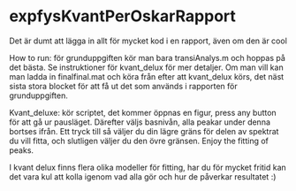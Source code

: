 # expfysKvantPerOskarRapport
Det är dumt att lägga in allt för mycket kod i en rapport, även om den är cool

How to run: för grunduppgiften kör man bara transiAnalys.m och hoppas på det bästa. Se instruktioner för kvant_delux för mer detaljer. Om man vill kan man ladda in finalfinal.mat och köra från efter att kvant_delux körs, det näst sista stora blocket för att få ut det som används i rapporten för grunduppgiften.


Kvant_deluxe:
kör scriptet, det kommer öppnas en figur, press any button för att gå ur pausläget.
Därefter väljs basnivån, alla peakar under denna bortses ifrån.
Ett tryck till så väljer du din lägre gräns för delen av spektrat du vill fitta, och slutligen väljer du den övre gränsen. Enjoy the fitting of peaks.

I kvant delux finns flera olika modeller för fitting, har du för mycket fritid kan det vara kul att kolla igenom vad alla gör och hur de påverkar resultatet :)

